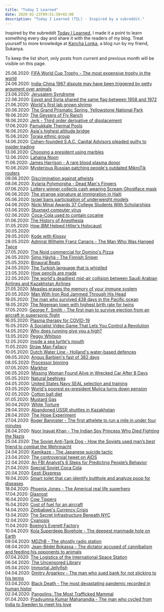 ```yaml
---
title: "Today I Learned"
date: 2020-02-23T09:51:58+02:00
description: "Today I Learned (TIL) - Inspired by a subreddit."
---
```


Inspired by the subreddit [Today I Learned](https://www.reddit.com/r/todayilearned/), I made it a point to learn something every day and share it with the readers of my blog. Treat yourself to more knowledge at <a href="https://www.kanchalonka.com/til/" target="_blank">Kancha Lonka</a>, a blog run by my friend, Sukanya.

To keep the list short, only posts from current and previous month will be visible on this page.

25.06.2020: <a href = "https://www.olympia.com.au/corporate/blog/expensive-trophies" target = "_blank">FIFA World Cup Trophy - The most expensive trophy in the world</a><br>
24.06.2020: <a href = "https://www.firstpost.com/india/holy-sheep-india-chinas-1967-dispute-may-have-been-triggered-by-petty-argument-over-animals-3777527.html" target = "_blank">India-China 1967 dispute may have been triggered by petty argument over animals</a><br>
23.06.2020: <a href = "https://en.wikipedia.org/wiki/Jerusalem_syndrome" target = "_blank">Jerusalem Syndrome</a><br>
22.06.2020: <a href = "https://www.sis.gov.eg/Story/8/Egypt-Flag?lang=en-us" target = "_blank">Egypt and Syria shared the same flag between 1958 and 1972</a><br>
21.06.2020: <a href = "https://www.youtube.com/watch?v=bOOgo8Kfc1w" target = "_blank">World's first lab grown shrimp</a><br>
20.06.2020: <a href = "https://www.youtube.com/watch?v=t5IDzsVTf-Q" target = "_blank">The Grand Prismatic Spring, Yellowstone National Park</a><br>
19.06.2020: <a href = "https://www.youtube.com/watch?v=3uIY1k0yfgA" target = "_blank">The Geysers of Fly Ranch</a><br>
18.06.2020: <a href = "http://wearcam.org/absement/Derivatives_of_displacement.htm" target = "_blank">Jerk - Third order derivative of displacement</a><br>
17.06.2020: <a href = "https://drifterplanet.com/pamukkale-turkey-travertine-thermal-pools-hierapolis/" target = "_blank">Pamukkale Thermal Pools</a><br>
16.06.2020: <a href = "https://timesofindia.indiatimes.com/travel/destinations/spiti-valley-is-home-to-asias-highest-bridge/as69342248.cms" target = "_blank">Asia's highest altitude bridge</a><br>
15.06.2020: <a href = "https://www.exotravel.com/blog/en/toraja-ethnic-people-indonesia/" target = "_blank">Toraja ethnic group</a><br>
14.06.2020: <a href = "https://en.wikipedia.org/wiki/Steven_A._Cohen" target = "_blank">Cohen-founded S.A.C. Capital Advisors pleaded guilty to insider trading</a><br>
13.06.2020: <a href = "https://www.bbc.com/news/av/world-africa-38164870/gambia-election-voters-use-marbles-to-choose-president" target = "_blank">Choosing a president using marbles</a><br>
12.06.2020: <a href = "https://en.wikipedia.org/wiki/Lahaina_Noon" target = "_blank">Lahaina Noon</a><br>
11.06.2020: <a href = "https://en.wikipedia.org/wiki/James_Harrison_(blood_donor)" target = "_blank">James Harrison - A rare blood plasma donor</a><br>
10.06.2020: <a href = "https://www.zdnet.com/article/a-mysterious-grey-hat-is-patching-peoples-outdated-mikrotik-routers/" target = "_blank">Mysterious Russian patching people's outdated MikroTik routers</a><br>
09.06.2020: <a href = "https://en.wikipedia.org/wiki/Discrimination_against_atheists" target = "_blank">Discrimination against atheists</a><br>
08.06.2020: <a href = "https://en.wikipedia.org/wiki/Xylaria_polymorpha" target = "_blank">Xylaria Polymorpha - Dead Man's Fingers</a><br>
07.06.2020: <a href = "https://consequenceofsound.net/2019/02/superlotto-winner-scream-mask/" target = "_blank">Lottery winner collects cash wearing Scream Ghostface mask</a><br>
06.06.2020: <a href = "https://qr.ae/pNKRdv" target = "_blank">The strange signature at immigration in Haiti</a><br>
05.06.2020: <a href = "https://www.bbc.com/news/world-middle-east-17450275#:~:text=The%20Israeli%20government%20has%20passed,make%20a%20model%20appear%20thinner" target = "_blank">Israel bans participation of underweight models</a><br>
04.06.2020: <a href = "https://www.billboard.com/articles/columns/hip-hop/8463821/nicki-minaj-awards-37-college-students-scholarship" target = "_blank">Nicki Minaj Awards 37 College Students With Scholarships</a><br>
03.06.2020: <a href = "https://en.wikipedia.org/wiki/Stuxnet" target = "_blank">Stuxnext computer virus</a><br>
02.06.2020: <a href = "https://www.technology.org/2019/03/15/coca-cola-does-not-contain-cocaine-anymore-but-there-still-is-a-connection-to-the-production-of-the-drug/" target = "_blank">Coca-Cola used to contain cocaine</a><br>
01.06.2020: <a href = "https://medium.com/history-of-yesterday/the-history-of-anesthesia-40b8478032bf" target = "_blank">The History of Anesthesia</a><br>
31.05.2020: <a href = "https://medium.com/history-of-yesterday/how-ibm-helped-hitlers-holocaust-c119709dabf6" target = "_blank">How IBM Helped Hitler’s Holocaust</a><br>
30.05.2020: <a href = "https://en.wikipedia.org/wiki/High_Altitude_Warfare_School" target = "_blank"></a><br>
29.05.2020: <a href = "https://qr.ae/pNy6bN" target = "_blank">Kode with Klossy</a><br> 
28.05.2020: <a href = "https://medium.com/history-of-yesterday/the-man-who-was-hanged-twice-b35d262949b7">Admiral Wilhelm Franz Canaris - The Man Who Was Hanged Twice</a><br>
27.05.2020: <a href = "https://en.wikipedia.org/wiki/The_Noid" target = "_blank">The Noid commercial for Domino's Pizza</a><br>
26.05.2020: <a href = "https://qr.ae/pNyVFQ" target = "_blank">Simo Häyhä - The Finnish Sniper</a><br>
25.05.2020: <a href = "https://medium.com/mind-cafe/a-3-minute-hack-for-focus-youve-probably-never-heard-of-40708b788a0f" target = "_blank">Binaural Beats</a><br>
24.05.2020: <a href = "https://www.youtube.com/watch?v=l117wfB0g3o" target = "_blank">The Turkish language that is whistled</a><br>
23.05.2020: <a href = "https://www.youtube.com/watch?v=aPb-slJH9Vs" target = "_blank">How pencils are made</a><br>
22.05.2020: <a href = "https://en.wikipedia.org/wiki/1996_Charkhi_Dadri_mid-air_collision" target = "_blank">The world's deadliest mid-air collision between Saudi Arabian Airlines and Kazakhstan Airlines</a><br>
21.05.2020: <a href = "https://qr.ae/pNyWKh" target = "_blank">Measles erases the memory of your immune system</a><br>
20.05.2020: <a href = "https://allthatsinteresting.com/kamel-abdel-rahman" target = "_blank">Man With Iron Rod Jammed Through His Head</a><br>
19.05.2020: <a href = "https://qr.ae/pNyWKi" target = "_blank">The man who survived 438 days in the Pacific ocean</a><br>
18.05.2020: <a href = "https://qr.ae/pNy5HH" target = "_blank">The Nigerean town with highest birth rate for twins</a><br>
17.05.2020: <a href = "http://www.whiteeagleaerospace.com/supersonic-nightmare/" target = "_blank">George F. Smith - The first man to survive ejection from an aircraft in supersonic flight</a><br>
16.05.2020: <a href = "https://www.facebook.com/logical.indian/videos/679927412796347/" target = "_blank">Plasma therapy for COVID-19</a><br> 
15.05.2020: <a href = "https://www.facebook.com/watch/?ref=saved&v=656772024913617" target = "_blank">A Socialist Video Game That Lets You Control a Revolution</a><br>
14.05.2020: <a href = "https://ideas.ted.com/why-does-running-give-you-a-high-heres-the-science/" target = "_blank">Why does running give you a high?</a><br>
13.05.2020: <a href = "https://qr.ae/pNyYdU" target = "_blank">Peggy Whitson</a><br>
12.05.2020: <a href = "https://www.quora.com/What-are-some-interesting-facts-about-sea-turtles/answer/Jerry-Joo-3?ch=10&share=c6ba881d&srid=O2FL" target = "_blank">Inside a sea turtle's mouth</a><br>
11.05.2020: <a href = "https://en.wikipedia.org/wiki/Straw_man" target = "_blank">Straw Man Fallacy</a><br>
10.05.2020: <a href = "https://en.wikipedia.org/wiki/Dutch_Water_Line" target = "_blank">Dutch Water Line - Holland's water-based defences</a><br>
09.05.2020: <a href = "https://en.wikipedia.org/wiki/Angus_Barbieri%27s_fast" target = "_blank">Angus Barbieri's fast of 382 days</a><br>
08.05.2020: <a href = "https://www.tweaktown.com/asktheexperts/103/since_intel_s_core_i7_is_cherry_picked_during_the_binning_process_does_that_make_them_better_than_the_core_i3_or_i5_for_general_performance_and_gaming/index.html" target = "_blank">Processor binning</a><br>
07.05.2020: <a href = "https://en.wikipedia.org/wiki/Markhor" target = "_blank">Markhor</a><br>
06.05.2020: <a href = "https://www.nytimes.com/2007/09/29/us/29missing.html" target = "_blank">Missing Woman Found Alive in Wrecked Car After 8 Days</a><br>
05.05.2020: <a href = "https://qr.ae/pNyTvu" target = "_blank">Natural beehives</a><br>
04.05.2020: <a href = "https://en.wikipedia.org/wiki/United_States_Navy_SEAL_selection_and_training" target = "_blank">United States Navy SEAL selection and training</a><br>
03.05.2020: <a href = "https://www.bbc.com/news/world-latin-america-45195188" target = "_blank">World's poorest ex-president Mujica turns down pension</a><br>
02.05.2020: <a href = "https://en.wikipedia.org/wiki/Cotton_ball_diet" target = "_blank">Cotton ball diet</a><br>
01.05.2020: <a href = "https://qr.ae/pNrEdY" target = "_blank">Mustard Gas</a><br>
30.04.2020: <a href = "https://en.wikipedia.org/wiki/White_torture" target = "_blank">White Torture</a><br>
29.04.2020: <a href = "https://edition.cnn.com/style/article/baikonur-buran-soviet-space-shuttle/index.html" target = "_blank">Abandoned USSR shuttles in Kazakhstan</a><br>
28.04.2020: <a href = "https://www.quora.com/Do-you-want-to-share-something/answer/Jay-Kamdar?ch=10&share=763bf936&srid=O2FL" target = "_blank">The Hope Experiment</a><br>
27.04.2020: <a href = "https://en.wikipedia.org/wiki/Roger_Bannister" target = "_blank">Roger Bannister - The first athelete to run a mile in under four minutes</a><br>
26.04.2020: <a href = "https://www.thebetterindia.com/117862/noor-inayat-khan-spy-princess-india-britain-france-world-war-two/?fbclid=IwAR1NBaB_zgc9nW6NgxapkGFiMHs71npEfyGfZfBj7y7YtdNrlmDiLcxUA80">Noor Inayat Khan - The Indian Spy Princess Who Died Fighting the Nazis</a><br>
25.04.2020: <a href = "https://medium.com/history-of-yesterday/the-soviet-anti-tank-dog-7f00425652eb" target = "_blank">The Soviet Anti-Tank Dog - How the Soviets used man’s best friend to combat the Wehrmacht</a><br>
24.04.2020: <a href = "https://en.wikipedia.org/wiki/Kamikaze" target = "_blank">Kamikaze - The Japanese suicide tactic</a><br>
23.04.2020: <a href = "https://medium.com/better-marketing/the-most-damaging-tweet-ever-abcf467b0158" target = "_blank">The controversial tweet on AIDS</a><br>
22.04.2020: <a href = "https://forge.medium.com/an-fbi-analysts-6-steps-for-predicting-people-s-behavior-21d486c33a46" target = "_blank">An FBI Analyst’s 6 Steps for Predicting People’s Behavior</a><br>
21.04.2020: <a href = "https://medium.com/history-of-yesterday/special-soviet-coca-cola-6b64f9db132d" target = "_blank">Special Soviet Coca Cola</a><br>
20.04.2020: <a href = "https://en.wikipedia.org/wiki/Eesti_Ekspress" target = "_blank">Eesti Ekspress</a><br>
19.04.2020: <a href = "https://www.mic.com/p/this-smart-toilet-can-identify-your-butthole-analyze-your-poop-for-diseases-22792633?fbclid=IwAR3ELojwYifdi-HmMMZXx_Su2YbMULwOXrC7kAd-Q3po5dpibTOy1xT-rXg" target = "_blank">Smart toilet that can identify butthole and analyze poop for diseases</a><br>
18.04.2020: <a href = "https://en.wikipedia.org/wiki/Phoenix_Jones" target = "_blank">Phoenix Jones - The Americal real life superhero</a><br>
17.04.2020: <a href = "https://en.wikipedia.org/wiki/Glasnost" target = "_blank">Glasnost</a><br>
16.04.2020: <a href = "https://www.quora.com/What-picture-looks-like-something-bad-is-happening-but-really-everything-is-cool/answer/Sean-Kernan?ch=10&share=a3cb5607&srid=O2FL" target = "_blank">Cow Tippers</a><br>
15.04.2020: <a href = "https://www.youtube.com/watch?v=dU8Ah1VC2Wg" target = "_blank">Cost of fuel for an aircraft</a><br>
14.04.2020: <a href = "https://www.youtube.com/watch?v=5Wq0yv73NpY" target = "_blank">Zimbabwe's Currency Crisis</a><br>
13.04.2020: <a href = "https://www.youtube.com/watch?v=SX1xmaKPb9o" target = "_blank">The Secret Infrastructure Beneath NYC</a><br>
12.04.2020: <a href = "https://en.wikipedia.org/wiki/Cyanosis" target = "_blank">Cyanosis</a><br>
11.04.2020: <a href = "https://www.bbc.com/future/article/20181211-what-its-like-to-work-in-the-biggest-building-in-the-world" target = "_blank">Boeing’s Everett Factory</a><br>
10.04.2020: <a href = "https://www.bbc.com/future/article/20190503-the-deepest-hole-we-have-ever-dug" target = "_blank">Kola Superdeep Borehole - The deepest manmade hole on Earth</a><br>
09.04.2020: <a href = "https://www.bbc.com/future/article/20170801-the-ghostly-radio-station-that-no-one-claims-to-run" target = "_blank">MDZhB - The ghostly radio station</a><br>
08.04.2020: <a href = "https://www.theguardian.com/world/2010/dec/03/jean-bedel-bokassa-posthumous-pardon" target = "_blank">Jean-Bédel Bokassa - The dictator accused of cannibalism and feeding his opponents to animals</a><br>
07.04.2020: <a href = "https://www.youtube.com/watch?v=EkRRo5DN9lI" target = "_blank">The Logistics of the International Space Station</a><br>
06.04.2020: <a href="https://www.blockworks.uk/the-uncensored-library" target="_blank">The Uncensored Library</a><br>
05.04.2020: <a href="https://en.wikipedia.org/wiki/Turritopsis_dohrnii" target="_blank">Immortal Jellyfish</a><br>
04.04.2020: <a href="https://www.telegraph.co.uk/finance/personalfinance/borrowing/creditcards/10231556/Man-who-created-own-credit-card-sues-bank-for-not-sticking-to-terms.html" target="_blank">Dmitry Argarkov - The man who sued bank for not sticking to his terms</a><br>
03.04.2020: <a href="https://en.wikipedia.org/wiki/Black_Death" target="_blank">Black Death - The most devastating pandemic recorded in human histor</a><br>
02.04.2020: <a href="https://www.youtube.com/watch?v=DqC3ieJJlFM" target="_blank">Pangolins: The Most Trafficked Mammal</a><br>
01.04.2020: <a href="https://en.wikipedia.org/wiki/P._K._Mahanandia" target="_blank">Pradyumna Kumar Mahanandia - The man who cycled from India to Sweden to meet his love</a><br>
<!-- 
31.03.2020: <a href="https://en.wikipedia.org/wiki/Emmanuel_Nwude" target="_blank">Emmanuel Nwude - The man who sold a fake airport</a><br>
30.03.2020: <a href="https://www.quora.com/What-is-something-that-most-people-dont-know/answer/Jeevanandham-7?ch=10&share=108bf06a&srid=O2FL" target="_blank">Identifying which tablets in India require a prescription</a><br>
29.03.2020: <a href="https://www.quora.com/How-can-you-be-a-hero-without-having-to-fight/answer/Khang-N-Che?ch=10&share=5b7827a3&srid=O2FL" target="_blank">Peter Wang - The boy who was posthumously admitted into the U.S. Military Academy</a><br>
28.03.2020: <a href="https://qz.com/798443/robin-williams-suffered-from-dementia-with-lewy-bodies-a-widely-under-diagnosed-condition/" target="_blank">DLB - Dementia with Lewy Bodies</a><br>
27.03.2020: <a href="https://en.wikipedia.org/wiki/Frank_%22Cannonball%22_Richards" target = "_blank">Frank "Cannonball" Richards - The man who took a cannonball shot</a><br>
26.03.2020: <a href="https://en.wikipedia.org/wiki/Christopher_Voss">Christopher Voss - American businessman, author, professor and a former FBI hostage negotiator</a><br>
25.03.2020: <a href="https://en.wikipedia.org/wiki/Elk_Cloner" target="_blank">Elk Cloner</a><br>
24.03.2020: <a href="https://www.youtube.com/watch?v=yqUFy-t4MlQ" target="_blank">How small pox was eradicated</a><br>
23.03.2020: <a href="https://www.youtube.com/watch?v=UMMwgvLmN-M" target="_blank">What we know about Ebola</a><br>
22.03.2020: <a href="https://en.wikipedia.org/wiki/Uruguayan_Air_Force_Flight_571" target="_blank">Uruguayan Air Force Flight 571 - The crash that turned people into cannibals</a><br>
21.03.2020: <a href="https://www.youtube.com/watch?v=jILgxeNBK_8">Nash Equilibrium</a><br>
20.03.2020: <a href="https://www.quora.com/Whats-the-most-unbelievable-thing-that-has-ever-happened-in-the-history-of-mankind-that-makes-it-difficult-to-grasp-the-reality-that-the-event-occurred/answer/Markee-Jackson?ch=10&share=bd152fe7&srid=O2FL" target="_blank">Guinness World Record for the highest fall without a parachute</a><br>
19.03.2020: <a href="https://www.youtube.com/watch?v=FPbZZ1qIozk" target="_blank">Svalbard</a><br>
18.03.2020: <a href="https://www.technologyreview.com/s/615375/what-is-herd-immunity-and-can-it-stop-the-coronavirus/?fbclid=IwAR0ksgYwlut8ljW65kNtVkpPzwDX7PwklRCXQ9oAxZRMuNNVmsj_0koUu8g" target="_blank">Herd Immunity</a><br>
17.03.2020: <a href="https://en.wikipedia.org/wiki/Antonov_An-225_Mriya" target="_blank">Antonov An-225 Mriya</a><br>
16.03.2020: <a href="https://www.bbc.com/reel/video/p0864g3p/the-secret-soviet-radar-hidden-in-chernobyl-s-shadow" target="_blank">The secret Soviet radar hidden in Chernobyl’s shadow</a><br>
15.03.2020: <a href="https://www.npr.org/sections/parallels/2013/07/20/195590639/the-spanish-aristocrat-who-works-for-north-korea?t=1584302358897">The only Westerner ever employed by North Korea</a><br>
14.03.2020: <a href="https://www.youtube.com/watch?v=IjiKUmfaZr4" target="_blank">Why do your knuckles pop?</a><br>
13.03.2020: <a href="https://www.youtube.com/watch?v=6OLVFa8YRfM" target="_blank">The Insane Logistics of Formula 1</a><br>
12.03.2020: <a href="https://www.youtube.com/watch?v=VdZd5zYTKAw" target="_blank">How the world's first metro system was built</a><br>
11.03.2020: <a href="https://www.youtube.com/watch?v=xTBkbseXfOQ" target="_blank">Rhythm 0 by Marina Abramović</a><br>
10.03.2020: <a href="https://www.quora.com/Is-there-any-animal-that-shows-no-fear-response/answer/Clanton-Sim?ch=10&share=106921c7&srid=O2FL" target="_blank">The Caucasian Shepherd aka Ovcharka</a><br>
09.03.2020: <a href="https://www.quora.com/What-are-some-interesting-facts-which-are-not-commonly-known/answer/Thomas-Chilton-1?ch=10&share=2dfe6cac&srid=O2FL" target="_blank">McDonald's Coke</a><br>
08.03.2020: <a href="https://en.wikipedia.org/wiki/Sarcosuchus" target="_blank">Sarcosuchus</a><br>
07.03.2020: <a href="https://www.youtube.com/watch?v=-WPOEXZNEgg" target="_blank">The Joy Of Giving : Narayanan Krishnan</a><br>
06.03.2020: <a href="https://medium.com/refinery29/kakeibo-the-japanese-art-of-saving-money-a1eb81e257fa" target="_blank">Kakeibo: The Japanese Art Of Saving Money</a><br>
05.03.2020: <a href="https://www.urbandictionary.com/define.php?term=Vaska" target="_blank">Vaska - A Swedish slang</a><br>
04.03.2020: <a href="https://www.boeing.com/commercial/aeromagazine/aero_05/textonly/fo01txt.html" target="_blank">Painting versus Polishing of Airplane Exterior Surfaces</a><br>
03.03.2020: <a href="https://www.quora.com/What-is-the-weirdest-island-in-the-world/answer/Marco-Antonio-Mu%C3%B1oz?ch=10&share=78614c18&srid=O2FL" target="_blank">Isla Madre de Dios</a><br>
02.03.2020: <a href="https://www.youtube.com/watch?v=Zbow21FKJS4" target="_blank">The extraordinary final test to become a Shaolin Master</a><br>
01.03.2020: <a href="https://www.quora.com/What-is-the-largest-land-animal-in-Antarctica/answer/Simon-Janevic?ch=10&share=e52bbb1f&srid=O2FL" target="_blank">Belgica Antarctica - The largest terrestial animal of Antarctica</a><br>
29.02.2020: <a href="https://www.unscrambled.sg/2019/11/20/netizens-suspect-that-viral-youtuber-kate-yup-has-been-abducted-and-is-in-possible-danger/" target="_blank">The Mystery Of Kate Yup</a><br>
28.02.2020: <a href="https://medium.com/history-of-yesterday/the-only-country-to-shoot-down-a-f-117-nighthawk-c32b0fc44970" target="_blank">The Only Country to Shoot Down an F-117 Nighthawk</a><br>
27.02.2020: <a href="https://www.roamingaroundtheworld.com/how-to-visit-devils-pool-victoria-falls/" target="_blank">Devil’s Pool Victoria Falls</a><br>
26.02.2020: BONUS - Eucalyptus can be used for treating sore throat<br>
26.02.2020: <a href="https://www.mirror.co.uk/news/world-news/russian-rambo-who-wiped-out-7912678" target="_blank">Aleksandr Prokhorenko - A brave soldier who called an airstrike on himself</a><br>
25.02.2020: BONUS - Ginger, cloves and honey mixed with boiled water is good for sore throat<br>
25.02.2020: <a href="https://www.inc.com/audacious-companies/burt-helm/beats.html" target="_blank">How Dr. Dre's Headphones Company Became a Billion-Dollar Business</a><br>
24.02.2020: <a href="https://en.wikipedia.org/wiki/MoSCoW_method" target="_blank">MoSCoW Method</a><br>
23.02.2020: <a href="https://www.youtube.com/watch?v=SUsqnD9-42g" target="_blank">How Embassies Work</a><br>
22.02.2020: <a href="https://www.myrecipes.com/extracrispy/nobody-has-eaten-the-dragons-breath-pepper-because-it-will-kill-you" target="_blank">Dragon's Breath Chili Pepper</a><br>
21.02.2020: <a href="https://grist.org/article/meet-the-lake-so-polluted-that-spending-an-hour-there-would-kill-you/" target="_blank">Lake Karachay - The most polluted place on our planet</a><br>
20.02.2020: <a href="https://www.quora.com/Has-there-ever-been-a-good-dictator-at-any-point-in-history-If-so-which-ones-were-good/answers/19344858?ch=10&share=5b555f62&srid=O2FL" target="_blank">Thomas Sankara</a><br>
19.02.2020: <a href="https://www.youtube.com/watch?v=wdU1WTBJMl0" target="_blank">How airports make money</a><br>
18.02.2020: <a href="http://www.bbc.com/travel/gallery/20180129-welcome-to-monowi-nebraska-population-1" target="_blank">Monowi - A place with a population of 1</a><br>
17.02.2020: <a href="https://www.quora.com/What-are-the-most-unusual-and-non-violent-ways-that-a-military-battle-has-been-won/answer/Sean-Kernan?ch=10&share=cd453a0d&srid=O2FL" target="_blank">Non-Violent Way to Win a Military Battle</a><br>
16.02.2020: <a href="https://www.colgate.com/en-us/oral-health/cosmetic-dentistry/teeth-whitening/how-do-i-know-what-shade-my-teeth-are" target="_blank">Tooth Shade Scale</a><br>
15.02.2020: <a href="https://aviation.stackexchange.com/questions/17504/why-dont-airliners-use-in-air-refueling-systems" target="_blank">Disadvantages of Mid-Air Refueling</a><br>
14.02.2020: <a href="https://en.wikipedia.org/wiki/Foreign_accent_syndrome" target="_blank">Foreign Accent Syndrome</a>
Test different style git commits
-->